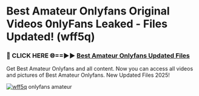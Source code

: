 # Best Amateur Onlyfans Original Videos 0nlyFans Leaked - Files Updated! (wff5q)

<h3>🔴 CLICK HERE 🌐==►► <a href="https://tinyurl.com/4seja8ks" rel="nofollow">Best Amateur Onlyfans Updated Files</a></h3>

Get Best Amateur Onlyfans and all content. Now you can access all videos and pictures of Best Amateur Onlyfans. New Updated Files 2025!

[![wff5q](https://i.imgur.com/EWjZXRe.gif)](https://tinyurl.com/4seja8ks)
onlyfans amateur